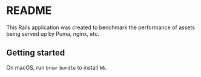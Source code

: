 # README

This Rails application was created to benchmark the performance of assets being served up by Puma, nginx, etc.

## Getting started

On macOS, run `brew bundle` to install `k6`.